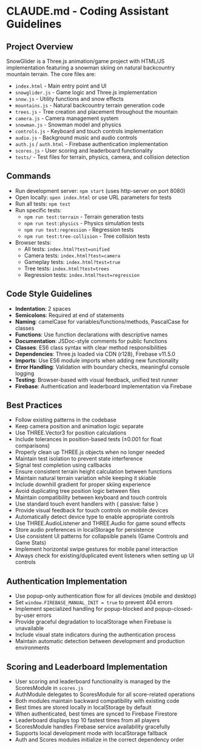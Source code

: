 # CLAUDE.md - Coding Assistant Guidelines

## Project Overview
SnowGlider is a Three.js animation/game project with HTML/JS implementation featuring a snowman skiing on natural backcountry mountain terrain. The core files are:
- `index.html` - Main entry point and UI
- `snowglider.js` - Game logic and Three.js implementation
- `snow.js` - Utility functions and snow effects
- `mountains.js` - Natural backcountry terrain generation code
- `trees.js` - Tree creation and placement throughout the mountain
- `camera.js` - Camera management system
- `snowman.js` - Snowman model and physics
- `controls.js` - Keyboard and touch controls implementation
- `audio.js` - Background music and audio controls
- `auth.js` / `auth.html` - Firebase authentication implementation
- `scores.js` - User scoring and leaderboard functionality
- `tests/` - Test files for terrain, physics, camera, and collision detection

## Commands
- Run development server: `npm start` (uses http-server on port 8080)
- Open locally: `open index.html` or use URL parameters for tests
- Run all tests: `npm test`
- Run specific tests: 
  - `npm run test:terrain` - Terrain generation tests
  - `npm run test:physics` - Physics simulation tests
  - `npm run test:regression` - Regression tests
  - `npm run test:tree-collision` - Tree collision tests
- Browser tests: 
  - All tests: `index.html?test=unified`
  - Camera tests: `index.html?test=camera`
  - Gameplay tests: `index.html?test=true`
  - Tree tests: `index.html?test=trees`
  - Regression tests: `index.html?test=regression`

## Code Style Guidelines
- **Indentation**: 2 spaces
- **Semicolons**: Required at end of statements
- **Naming**: camelCase for variables/functions/methods, PascalCase for classes
- **Functions**: Use function declarations with descriptive names
- **Documentation**: JSDoc-style comments for public functions
- **Classes**: ES6 class syntax with clear method responsibilities
- **Dependencies**: Three.js loaded via CDN (r128), Firebase v11.5.0
- **Imports**: Use ES6 module imports when adding new functionality
- **Error Handling**: Validation with boundary checks, meaningful console logging
- **Testing**: Browser-based with visual feedback, unified test runner
- **Firebase**: Authentication and leaderboard implementation via Firebase

## Best Practices
- Follow existing patterns in the codebase
- Keep camera position and animation logic separate
- Use THREE.Vector3 for position calculations
- Include tolerances in position-based tests (±0.001 for float comparisons)
- Properly clean up THREE.js objects when no longer needed
- Maintain test isolation to prevent state interference
- Signal test completion using callbacks
- Ensure consistent terrain height calculation between functions
- Maintain natural terrain variation while keeping it skiable
- Include downhill gradient for proper skiing experience
- Avoid duplicating tree position logic between files
- Maintain compatibility between keyboard and touch controls
- Use standard touch event handlers with { passive: false }
- Provide visual feedback for touch controls on mobile devices
- Automatically detect device type to enable appropriate controls
- Use THREE.AudioListener and THREE.Audio for game sound effects
- Store audio preferences in localStorage for persistence
- Use consistent UI patterns for collapsible panels (Game Controls and Game Stats)
- Implement horizontal swipe gestures for mobile panel interaction
- Always check for existing/duplicated event listeners when setting up UI controls

## Authentication Implementation
- Use popup-only authentication flow for all devices (mobile and desktop)
- Set `window.FIREBASE_MANUAL_INIT = true` to prevent 404 errors 
- Implement specialized handling for popup-blocked and popup-closed-by-user errors
- Provide graceful degradation to localStorage when Firebase is unavailable
- Include visual state indicators during the authentication process
- Maintain automatic detection between development and production environments

## Scoring and Leaderboard Implementation
- User scoring and leaderboard functionality is managed by the ScoresModule in `scores.js`
- AuthModule delegates to ScoresModule for all score-related operations
- Both modules maintain backward compatibility with existing code
- Best times are stored locally in localStorage by default
- When authenticated, best times are synced to Firebase Firestore
- Leaderboard displays top 10 fastest times from all players
- ScoresModule handles Firebase service availability gracefully
- Supports local development mode with localStorage fallback
- Auth and Scores modules initialize in the correct dependency order